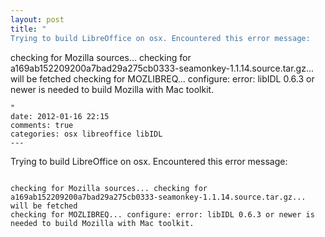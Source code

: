 ```yaml
---
layout: post
title: "
Trying to build LibreOffice on osx. Encountered this error message:

```

checking for Mozilla sources... checking for a169ab152209200a7bad29a275cb0333-seamonkey-1.1.14.source.tar.gz... will be fetched
checking for MOZLIBREQ... configure: error: libIDL 0.6.3 or newer is needed to build Mozilla with Mac toolkit.

```
"
date: 2012-01-16 22:15
comments: true
categories: osx libreoffice libIDL
---
```


Trying to build LibreOffice on osx. Encountered this error message:

```

checking for Mozilla sources... checking for a169ab152209200a7bad29a275cb0333-seamonkey-1.1.14.source.tar.gz... will be fetched
checking for MOZLIBREQ... configure: error: libIDL 0.6.3 or newer is needed to build Mozilla with Mac toolkit.

```

